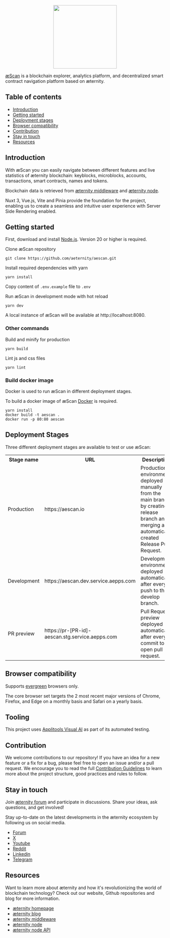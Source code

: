 <a href="https://aescan.io">
    <p align="center">
        <img src="https://user-images.githubusercontent.com/46789227/220656060-996be170-90b6-4f4d-99d2-0b0083c09fe3.png" width="200px" />
    </p>
</a>

<a href="https://aescan.io">æScan</a> is a blockchain explorer, analytics platform, and decentralized smart contract
navigation platform based on æternity.
</p>

## Table of contents

- [Introduction](#Introduction)
- [Getting started](#Getting-started)
- [Deployment stages](#Deployment-stages)
- [Browser compatibility](#Browser-compatibility)
- [Contribution](#Contribution)
- [Stay in touch](#Stay-in-touch)
- [Resources](#Resources)

## Introduction

With æScan you can easily navigate between different features and live statistics of æternity blockchain: keyblocks,
microblocks, accounts, transactions, smart contracts, names and tokens.

Blockchain data is retrieved from [æternity middleware](https://github.com/aeternity/ae_mdw)
and [æternity node](https://github.com/aeternity/aeternity).

Nuxt 3, Vue.js, Vite and Pinia provide the foundation for the project, enabling us to create a seamless and intuitive
user experience with Server Side Rendering enabled.

## Getting started

First, download and install [Node.js](https://nodejs.org/en/download). Version 20
or higher is required.

Clone æScan repository

```
git clone https://github.com/aeternity/aescan.git
```

Install required dependencies with yarn

```
yarn install
```

Copy content of `.env.example` file to `.env`

Run æScan in development mode with hot reload

```
yarn dev
```

A local instance of æScan will be available at http://localhost:8080.

### Other commands

Build and minify for production

```
yarn build
```

Lint js and css files

```
yarn lint
```

### Build docker image

Docker is used to run æScan in different deployment stages.

To build a docker image of æScan [Docker](https://www.docker.com) is required.

```
yarn install
docker build -t aescan .
docker run -p 80:80 aescan
```

## Deployment Stages

Three different deployment stages are available to test or use æScan:

<table>
    <tr>
        <th>Stage name</th>
        <th>URL</th>
        <th>Description</th>
    </tr>
    <tr>
        <td>Production</td>
        <td>https://aescan.io</td>
        <td>Production environment deployed manually from the main branch by creating a release branch and merging an automatically created Release Pull Request.</td>
    </tr>
    <tr>
        <td>Development</td>
        <td>https://aescan.dev.service.aepps.com</td>
        <td>Development environment deployed automatically after every push to the develop branch.</td>
    </tr>
    <tr>
        <td>PR preview</td>
        <td>https://pr-[PR-id]-aescan.stg.service.aepps.com</td>
        <td>Pull Request preview deployed automatically after every commit to an open pull request.</td>
    </tr>
</table>

## Browser compatibility

Supports [evergreen](https://nuxt.com/blog/v3#the-browser-and-nodejs-support) browsers only.

The core browser set targets the 2 most recent major versions of Chrome, Firefox, and Edge on a monthly basis and Safari
on a yearly basis.

## Tooling

This project uses [Applitools Visual AI](https://applitools.com/) as part of its automated testing.

## Contribution

We welcome contributions to our repository! If you have an idea for a new feature or a fix for a bug, please feel free
to open an issue and/or a pull request. We encourage you to read the full [Contribution Guidelines](./CONTRIBUTING.md)
to learn more about the project structure, good practices and rules to follow.

## Stay in touch

Join [æternity forum](https://forum.aeternity.com) and participate in discussions. Share your ideas, ask questions, and
get involved!

Stay up-to-date on the latest developments in the æternity ecosystem by following us on social media.

- [Forum](https://forum.aeternity.com/)
- [X](https://x.com/aeternity)
- [Youtube](https://www.youtube.com/@aeternityblockchain)
- [Reddit](https://www.reddit.com/r/Aeternity/)
- [Linkedin](https://www.linkedin.com/company/aeternity)
- [Telegram](https://telegram.me/aeternity)

## Resources

Want to learn more about æternity and how it's revolutionizing the world of blockchain technology? Check out our
website, Github repositories and blog for more information.

- [æternity homepage](https://www.aeternity.com)
- [æternity blog](https://blog.aeternity.com)
- [æternity middleware](https://github.com/aeternity/ae_mdw)
- [æternity node](https://github.com/aeternity/aeternity)
- [æternity node API](https://api-docs.aeternity.io)
